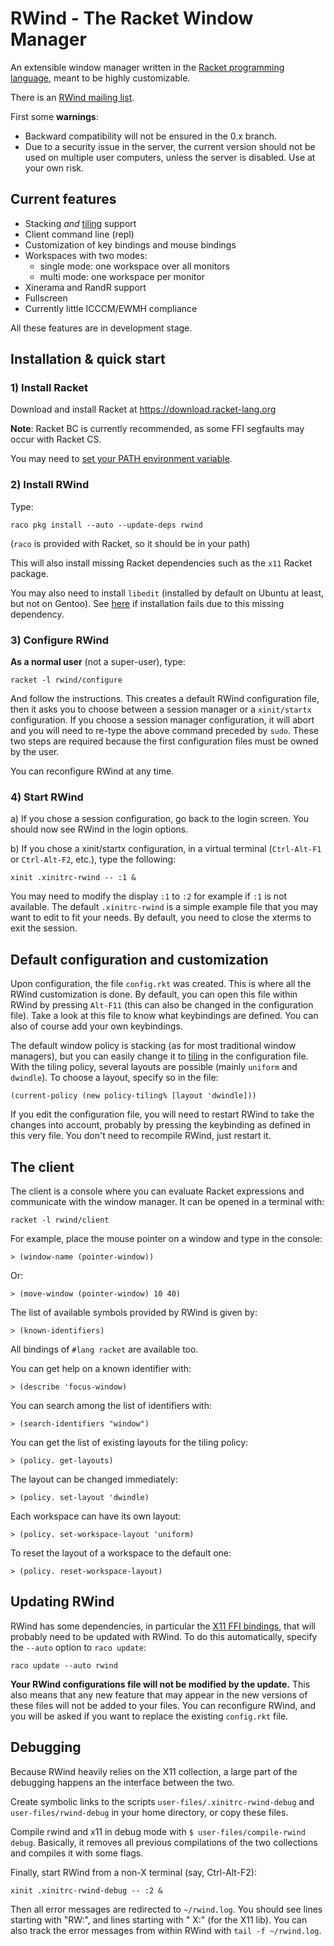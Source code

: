 # RWind - The Racket Window Manager

An extensible window manager written in the [Racket programming language](http://www.racket-lang.org), meant to be highly customizable.

There is an [RWind mailing list](https://groups.google.com/forum/?fromgroups#!forum/rwind).


First some **warnings**:

* Backward compatibility will not be ensured in the 0.x branch.
* Due to a security issue in the server, the current version should not be used on multiple
  user computers, unless the server is disabled. Use at your own risk.


## Current features

* Stacking _and_ [tiling](http://en.wikipedia.org/wiki/Tiling_window_manager) support
* Client command line (repl)
* Customization of key bindings and mouse bindings
* Workspaces with two modes:
    - single mode: one workspace over all monitors
    - multi mode: one workspace per monitor
* Xinerama and RandR support
* Fullscreen
* Currently little ICCCM/EWMH compliance

All these features are in development stage.

## Installation & quick start

### 1) Install Racket

Download and install Racket at https://download.racket-lang.org

**Note**: Racket BC is currently recommended, as some FFI segfaults may occur with Racket CS.

You may need to 
[set your PATH environment variable](https://github.com/racket/racket/wiki/Set-your-PATH-environment-variable).

### 2) Install RWind
Type:
```shell
raco pkg install --auto --update-deps rwind
```
(`raco` is provided with Racket, so it should be in your path)

This will also install missing Racket dependencies such as the `x11` Racket package.

You may also need to install `libedit` (installed by default on Ubuntu at least, but not on 
Gentoo). See [here](https://github.com/Metaxal/rwind/issues/16#issue-273254092) if installation 
fails due to this missing dependency.

### 3) Configure RWind
**As a normal user** (not a super-user), type:
```shell
racket -l rwind/configure
```
And follow the instructions.
This creates a default RWind configuration file, then it asks you to choose
between a session manager or a `xinit/startx` configuration.
If you choose a session manager configuration, it will abort and you will need to re-type the 
above command preceded by `sudo`.
These two steps are required because the first configuration files must be owned by the user.

You can reconfigure RWind at any time.

### 4) Start RWind

a) If you chose a session configuration, go back to the login screen.
You should now see RWind in the login options.

b) If you chose a xinit/startx configuration, in a virtual terminal 
(`Ctrl-Alt-F1` or `Ctrl-Alt-F2`, etc.), type the following:
```shell
xinit .xinitrc-rwind -- :1 &
```

You may need to modify the display `:1` to `:2` for example if `:1` is not available. The default 
`.xinitrc-rwind` is a simple example file that you may want to edit to fit your needs. By 
default, you need to close the xterms to exit the session.

<!--
### c) Replace your current window manager

It is also possible to load a normal session with your usual window manager,
then kill it and replace it with RWind.
For example, supposing you are using Metacity:
```shell
killall metacity && racket -l rwind
```

Strange results are likely to show up though.
-->

## Default configuration and customization

Upon configuration, the file `config.rkt` was created.
This is where all the RWind customization is done.
By default, you can open this file within RWind by pressing `Alt-F11`
(this can also be changed in the configuration file).
Take a look at this file to know what keybindings are defined.
You can also of course add your own keybindings.

<!--
This file defines a number of keyboard and mouse bindings that you can easily redefine:
 - Alt-left-button to move a window around
 - Alt-right-button to resize the window
 - Alt-(Shift-)Tab to navigate between windows
 - Ctrl-Alt-t to open xterm
 - Alt-F4 to close a window
 - Alt-F12 opens the client (see below)
 - Super-F{1-4} switches between workspaces
 - Shift-Super-F{1-4} moves the current window to another workspace
 - Alt-Super-F5 switches to `single` workspace mode
 - Alt-Super-F6 switches to `multi` workspace mode
 - Super-Page{Up,Down} moves the window up/down in tiling mode
 - ...
-->

The default window policy is stacking (as for most traditional window managers), but you can 
easily change it to [tiling](http://en.wikipedia.org/wiki/Tiling_window_manager) in the 
configuration file. With the tiling policy, several layouts are possible (mainly `uniform` and 
`dwindle`). To choose a layout, specify so in the file: 

```racket
(current-policy (new policy-tiling% [layout 'dwindle]))
```

If you edit the configuration file, you will need to restart RWind to take the changes into account,
probably by pressing the keybinding as defined in this very file.
You don't need to recompile RWind, just restart it.

## The client

The client is a console where you can evaluate Racket expressions and communicate with the window 
manager. It can be opened in a terminal with:

```shell
racket -l rwind/client
```

For example, place the mouse pointer on a window and type in the console:
```racket
> (window-name (pointer-window))
```
Or:
```racket
> (move-window (pointer-window) 10 40)
```

The list of available symbols provided by RWind is given by:
```racket
> (known-identifiers)
```

All bindings of `#lang racket` are available too.

You can get help on a known identifier with:
```racket
> (describe 'focus-window)
```

You can search among the list of identifiers with:
```racket
> (search-identifiers "window")
```

You can get the list of existing layouts for the tiling policy:
```racket
> (policy. get-layouts)
```
The layout can be changed immediately:
```racket
> (policy. set-layout 'dwindle)
```

Each workspace can have its own layout:
```racket
> (policy. set-workspace-layout 'uniform)
```
To reset the layout of a workspace to the default one:
```racket
> (policy. reset-workspace-layout)
```

## Updating RWind

RWind has some dependencies, in particular the [X11 FFI bindings](https://github.com/kazzmir/x11-racket),
that will probably need to be updated with RWind.
To do this automatically, specify the `--auto` option to `raco update`:
```shell
raco update --auto rwind
```

**Your RWind configurations file will not be modified by the update.**
This also means that any new feature that may appear in the new versions of these files
will not be added to your files.
You can reconfigure RWind, and you will be asked if you want to replace the existing `config.rkt` file.

## Debugging

Because RWind heavily relies on the X11 collection, a large part of the debugging happens an the 
interface between the two.

Create symbolic links to the scripts `user-files/.xinitrc-rwind-debug` and 
`user-files/rwind-debug` in your home directory, or copy these files.

Compile rwind and x11 in debug mode with `$ user-files/compile-rwind debug`. Basically, it 
removes all previous compilations of the two collections and compiles it with some flags.

Finally, start RWind from a non-X terminal (say, Ctrl-Alt-F2):
```
xinit .xinitrc-rwind-debug -- :2 &
```

Then all error messages are redirected to `~/rwind.log`.
You should see lines starting with "RW:", and lines starting with "  X:" (for the X11 lib).
You can also track the error messages from within RWind with `tail -f ~/rwind.log`.


